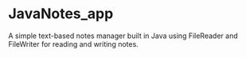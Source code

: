 # JavaNotes_app
A simple text-based notes manager built in Java using FileReader and FileWriter for reading and writing notes.
